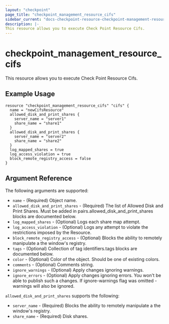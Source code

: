 ```yaml
---
layout: "checkpoint"
page_title: "checkpoint_management_resource_cifs"
sidebar_current: "docs-checkpoint-resource-checkpoint-management-resource-cifs"
description: |-
This resource allows you to execute Check Point Resource Cifs.
---
```


# checkpoint_management_resource_cifs

This resource allows you to execute Check Point Resource Cifs.

## Example Usage


```hcl
resource "checkpoint_management_resource_cifs" "cifs" {
  name = "newCifsResource"
  allowed_disk_and_print_shares {
    server_name = "server1"
    share_name = "share1"
  }
  allowed_disk_and_print_shares {
    server_name = "server2"
    share_name = "share2"
  }
  log_mapped_shares = true
  log_access_violation = true
  block_remote_registry_access = false
}
```

## Argument Reference

The following arguments are supported:

* `name` - (Required) Object name. 
* `allowed_disk_and_print_shares` - (Required) The list of Allowed Disk and Print Shares. Must be added in pairs.allowed_disk_and_print_shares blocks are documented below.
* `log_mapped_shares` - (Optional) Logs each share map attempt. 
* `log_access_violation` - (Optional) Logs any attempt to violate the restrictions imposed by the Resource. 
* `block_remote_registry_access` - (Optional) Blocks the ability to remotely manipulate a the window's registry. 
* `tags` - (Optional) Collection of tag identifiers.tags blocks are documented below.
* `color` - (Optional) Color of the object. Should be one of existing colors. 
* `comments` - (Optional) Comments string. 
* `ignore_warnings` - (Optional) Apply changes ignoring warnings. 
* `ignore_errors` - (Optional) Apply changes ignoring errors. You won't be able to publish such a changes. If ignore-warnings flag was omitted - warnings will also be ignored. 


`allowed_disk_and_print_shares` supports the following:

* `server_name` - (Required) Blocks the ability to remotely manipulate a the window's registry. 
* `share_name` - (Required) Disk shares. 
